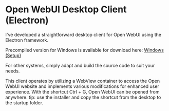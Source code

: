 # Open WebUI Desktop Client (Electron)
I've developed a straightforward desktop client for Open WebUI using the Electron framework.

Precompiled version for Windows is available for download here:
[Windows (Setup)](https://github.com/tristandostaler/open-webui-desktop/releases/download/v1.0.8/Open.WebUI.Desktop.Setup.1.0.8.exe)

For other systems, simply adapt and build the source code to suit your needs.

This client operates by utilizing a WebView container to access the Open WebUI website and implements various modifications for enhanced user experience.
With the shortcut Ctrl + G, Open WebUI can be opened from anywhere.
tip: use the installer and copy the shortcut from the desktop to the startup folder.


